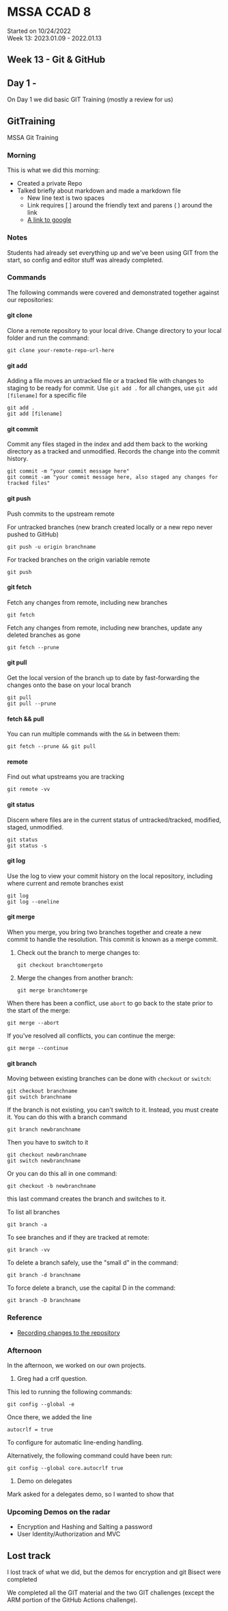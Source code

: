 # MSSA CCAD 8

Started on 10/24/2022  
Week 13: 2023.01.09 - 2022.01.13

## Week 13 - Git & GitHub

## Day 1 - 

On Day 1 we did basic GIT Training (mostly a review for us)

## GitTraining  

MSSA Git Training

### Morning

This is what we did this morning:

- Created a private Repo
- Talked briefly about markdown and made a markdown file
    - New line text is two spaces
    - Link requires [ ] around the friendly text and parens ( ) around the link  
    - [A link to google](https://www.google.com)

### Notes

Students had already set everything up and we've been using GIT from the start, so config and editor stuff was already completed.

### Commands 

The following commands were covered and demonstrated together against our repositories:

#### git clone  

Clone a remote repository to your local drive.  Change directory to your local folder and run the command:

```  
git clone your-remote-repo-url-here
```  

#### git add

Adding a file moves an untracked file or a tracked file with changes to staging to be ready for commit.  Use `git add .` for all changes, use `git add [filename]` for a specific file

```
git add .
git add [filename]
```  

#### git commit

Commit any files staged in the index and add them back to the working directory as a tracked and unmodified. Records the change into the commit history.

```
git commit -m "your commit message here"
git commit -am "your commit message here, also staged any changes for tracked files"
```  

#### git push

Push commits to the upstream remote

For untracked branches (new branch created locally or a new repo never pushed to GitHub)  

```
git push -u origin branchname
```

For tracked branches on the origin variable remote

```
git push
```  

#### git fetch

Fetch any changes from remote, including new branches

```
git fetch
```  

Fetch any changes from remote, including new branches, update any deleted branches as gone

```
git fetch --prune
```  

#### git pull

Get the local version of the branch up to date by fast-forwarding the changes onto the base on your local branch

```  
git pull
git pull --prune
```  

#### fetch && pull

You can run multiple commands with the `&&` in between them:

```
git fetch --prune && git pull
```  

#### remote

Find out what upstreams you are tracking

```
git remote -vv
```  

#### git status

Discern where files are in the current status of untracked/tracked, modified, staged, unmodified.

```
git status
git status -s
```

#### git log

Use the log to view your commit history on the local repository, including where current and remote branches exist

```
git log
git log --oneline
```  

#### git merge

When you merge, you bring two branches together and create a new commit to handle the resolution.  This commit is known as a merge commit.

1. Check out the branch to merge changes to:

    ```
    git checkout branchtomergeto
    ```  

1. Merge the changes from another branch:

    ```
    git merge branchtomerge
    ```

When there has been a conflict, use `abort` to go back to the state prior to the start of the merge:

```
git merge --abort
```  

If you've resolved all conflicts, you can continue the merge:

```
git merge --continue
```  

#### git branch

Moving between existing branches can be done with `checkout` or `switch`:

```
git checkout branchname
git switch branchname
```  

If the branch is not existing, you can't switch to it.  Instead, you must create it.  You can do this with a branch command

```  
git branch newbranchname
```  

Then you have to switch to it

```
git checkout newbranchname
git switch newbranchname
```

Or you can do this all in one command:

```
git checkout -b newbranchname
```  

this last command creates the branch and switches to it.

To list all branches

```
git branch -a
```

To see branches and if they are tracked at remote:

```
git branch -vv
```

To delete a branch safely, use the "small d" in the command:

```
git branch -d branchname
```  

To force delete a branch, use the capital D in the command:

```
git branch -D branchname
```  

### Reference

- [Recording changes to the repository](https://git-scm.com/book/en/v2/Git-Basics-Recording-Changes-to-the-Repository)  

### Afternoon

In the afternoon, we worked on our own projects.

1. Greg had a crlf question.

This led to running the following commands:

```
git config --global -e
```

Once there, we added the line

```text
autocrlf = true
```  

To configure for automatic line-ending handling.

Alternatively, the following command could have been run:

```  
git config --global core.autocrlf true
```  

1. Demo on delegates

Mark asked for a delegates demo, so I wanted to show that

### Upcoming Demos on the radar

- Encryption and Hashing and Salting a password
- User Identity/Authorization and MVC

## Lost track

I lost track of what we did, but the demos for encryption and git Bisect were completed

We completed all the GIT material and the two GIT challenges (except the ARM portion of the GitHub Actions challenge).

